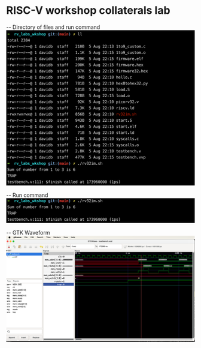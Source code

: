 # RISC-V workshop collaterals lab

-- Directory of files and run command
![image](../images/rv_labs_dir.png)

-- Run command
![image](../images/rv_labs_run.png)

-- GTK Waveform
![image](../images/rv_labs_gtkwave.png)

